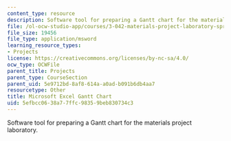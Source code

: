 ```yaml
---
content_type: resource
description: Software tool for preparing a Gantt chart for the materials project laboratory.
file: /ol-ocw-studio-app/courses/3-042-materials-project-laboratory-spring-2008/5efbcc0638a77ffc98359beb830734c3_gantt.xls
file_size: 19456
file_type: application/msword
learning_resource_types:
- Projects
license: https://creativecommons.org/licenses/by-nc-sa/4.0/
ocw_type: OCWFile
parent_title: Projects
parent_type: CourseSection
parent_uid: 5e9712bd-8af8-614a-a0ad-b091b6db4aa7
resourcetype: Other
title: Microsoft Excel Gantt Chart
uid: 5efbcc06-38a7-7ffc-9835-9beb830734c3
---
```

Software tool for preparing a Gantt chart for the materials project laboratory.